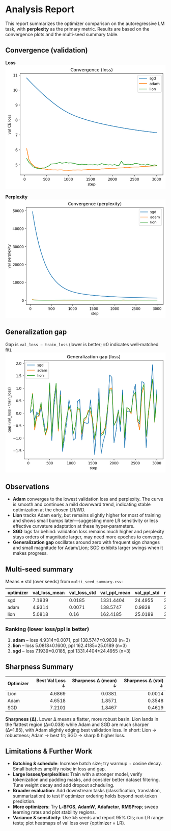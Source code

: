 # Analysis Report

This report summarizes the optimizer comparison on the autoregressive LM task, with **perplexity** as the primary metric. Results are based on the convergence plots and the multi‑seed summary table.

## Convergence (validation)

**Loss**  
<img src="out/convergence_loss.png" width="600" alt="Convergence (loss)">

**Perplexity**  
<img src="out/convergence_ppl.png" width="600" alt="Convergence (loss)">

## Generalization gap
Gap is `val_loss − train_loss` (lower is better; ≈0 indicates well‑matched fit).  
<img src="out/convergence_gap_loss.png" width="600" alt="Convergence (loss)">

## Observations

- **Adam** converges to the lowest validation loss and perplexity. The curve is smooth and continues a mild downward trend, indicating stable optimization at the chosen LR/WD.
- **Lion** tracks Adam early, but remains slightly higher for most of training and shows small bumps later—suggesting more LR sensitivity or less effective curvature adaptation at these hyper‑parameters.
- **SGD** lags far behind: validation loss remains much higher and perplexity stays orders of magnitude larger, may need more epoches to converge.
- **Generalization gap** oscillates around zero with frequent sign changes and small magnitude for Adam/Lion; SGD exhibits larger swings when it makes progress.


## Multi‑seed summary
Means ± std (over seeds) from `multi_seed_summary.csv`:

| optimizer | val_loss_mean | val_loss_std | val_ppl_mean | val_ppl_std | n_runs |
| --- | --- | --- | --- | --- | --- |
| sgd | 7.1939 | 0.0185 | 1331.4404 | 24.4955 | 3 |
| adam | 4.9314 | 0.0071 | 138.5747 | 0.9838 | 3 |
| lion | 5.0818 | 0.16 | 162.4185 | 25.0189 | 3 |

### Ranking (lower loss/ppl is better)
1. **adam** – loss 4.9314±0.0071, ppl 138.5747±0.9838 (n=3)
2. **lion** – loss 5.0818±0.1600, ppl 162.4185±25.0189 (n=3)
3. **sgd** – loss 7.1939±0.0185, ppl 1331.4404±24.4955 (n=3)

## Sharpness Summary

| Optimizer | Best Val Loss ↓ | Sharpness Δ (mean) ↓ | Sharpness Δ (std) ↓ |
|---|---:|---:|---:|
| Lion | 4.6869 | 0.0381 | 0.0014 |
| Adam | 4.6518 | 1.8571 | 0.3548 |
| SGD  | 7.2101 | 1.8467 | 0.4619 |

**Sharpness (Δ).** Lower Δ means a flatter, more robust basin. Lion lands in the flattest region (Δ≈0.038) while Adam and SGD are much sharper (Δ≈1.85), with Adam slightly edging best validation loss. In short: Lion → robustness; Adam → best fit; SGD → sharp & higher loss.


## Limitations & Further Work

- **Batching & schedule**: Increase batch size; try warmup + cosine decay. Small batches amplify noise in loss and gap.
- **Large losses/perplexities**: Train with a stronger model, verify tokenization and padding masks, and consider better dataset filtering. Tune weight decay and add dropout scheduling.
- **Broader evaluation**: Add downstream tasks (classification, translation, summarization) to test if optimizer ordering holds beyond next‑token prediction.
- **More optimizers**: Try **L‑BFGS**, **AdamW**, **Adafactor**, **RMSProp**; sweep learning rates and plot stability regions.
- **Variance & sensitivity**: Use ≥5 seeds and report 95% CIs; run LR range tests; plot heatmaps of val loss over {optimizer × LR}.
